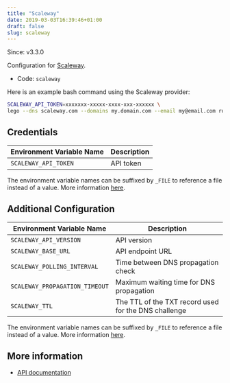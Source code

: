 ```yaml
---
title: "Scaleway"
date: 2019-03-03T16:39:46+01:00
draft: false
slug: scaleway
---
```


<!-- THIS DOCUMENTATION IS AUTO-GENERATED. PLEASE DO NOT EDIT. -->
<!-- providers/dns/scaleway/scaleway.toml -->
<!-- THIS DOCUMENTATION IS AUTO-GENERATED. PLEASE DO NOT EDIT. -->

Since: v3.3.0

Configuration for [Scaleway](https://developers.scaleway.com/).


<!--more-->

- Code: `scaleway`

Here is an example bash command using the Scaleway provider:

```bash
SCALEWAY_API_TOKEN=xxxxxxx-xxxxx-xxxx-xxx-xxxxxx \
lego --dns scaleway.com --domains my.domain.com --email my@email.com run
```




## Credentials

| Environment Variable Name | Description |
|-----------------------|-------------|
| `SCALEWAY_API_TOKEN` | API token |

The environment variable names can be suffixed by `_FILE` to reference a file instead of a value.
More information [here](/lego/dns/#configuration-and-credentials).


## Additional Configuration

| Environment Variable Name | Description |
|--------------------------------|-------------|
| `SCALEWAY_API_VERSION` | API version |
| `SCALEWAY_BASE_URL` | API endpoint URL |
| `SCALEWAY_POLLING_INTERVAL` | Time between DNS propagation check |
| `SCALEWAY_PROPAGATION_TIMEOUT` | Maximum waiting time for DNS propagation |
| `SCALEWAY_TTL` | The TTL of the TXT record used for the DNS challenge |

The environment variable names can be suffixed by `_FILE` to reference a file instead of a value.
More information [here](/lego/dns/#configuration-and-credentials).




## More information

- [API documentation](https://developers.scaleway.com/en/products/domain/api/)

<!-- THIS DOCUMENTATION IS AUTO-GENERATED. PLEASE DO NOT EDIT. -->
<!-- providers/dns/scaleway/scaleway.toml -->
<!-- THIS DOCUMENTATION IS AUTO-GENERATED. PLEASE DO NOT EDIT. -->
